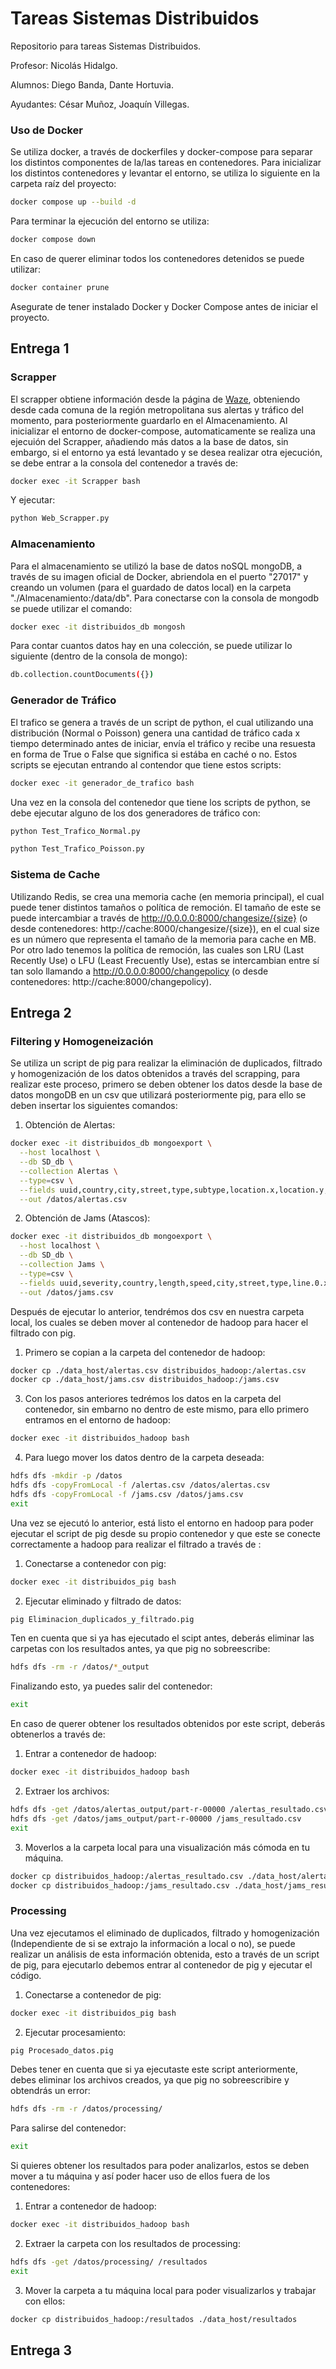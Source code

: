 #   Tareas Sistemas Distribuidos

Repositorio para tareas Sistemas Distribuidos.

Profesor: Nicolás Hidalgo.

Alumnos: Diego Banda, Dante Hortuvia.

Ayudantes: César Muñoz, Joaquín Villegas.

### Uso de Docker

Se utiliza docker, a través de dockerfiles y docker-compose para separar los distintos componentes de la/las tareas en contenedores.
Para inicializar los distintos contenedores y levantar el entorno, se utiliza lo siguiente en la carpeta raíz del proyecto:

```bash
docker compose up --build -d
```

Para terminar la ejecución del entorno se utiliza:

```bash
docker compose down
```

En caso de querer eliminar todos los contenedores detenidos se puede utilizar:

```bash
docker container prune
```

Asegurate de tener instalado Docker y Docker Compose antes de iniciar el proyecto.

## Entrega 1

###  Scrapper

El scrapper obtiene información desde la página de [Waze](https://www.waze.com/es-419/live-map/), obteniendo desde cada comuna de la región metropolitana sus alertas y tráfico del momento, para posteriormente guardarlo en el Almacenamiento.
Al inicializar el entorno de docker-compose, automaticamente se realiza una ejecuión del Scrapper, añadiendo más datos a la base de datos, sin embargo, si el entorno ya está levantado y se desea realizar otra ejecución, se debe entrar a la consola del contenedor a través de:

```bash
docker exec -it Scrapper bash
```

Y ejecutar:

```bash
python Web_Scrapper.py
```

###  Almacenamiento

Para el almacenamiento se utilizó la base de datos noSQL mongoDB, a través de su imagen oficial de Docker, abriendola en el puerto "27017" y creando un volumen (para el guardado de datos local) en la carpeta "./Almacenamiento:/data/db".
Para conectarse con la consola de mongodb se puede utilizar el comando:

```bash
docker exec -it distribuidos_db mongosh
```

Para contar cuantos datos hay en una colección, se puede utilizar lo siguiente (dentro de la consola de mongo):

```bash
db.collection.countDocuments({})
```

###  Generador de Tráfico

El trafico se genera a través de un script de python, el cual utilizando una distribución (Normal o Poisson) genera una cantidad de tráfico cada x tiempo determinado antes de iniciar, envía el tráfico y recibe una resuesta en forma de True o False que significa si estába en caché o no.
Estos scripts se ejecutan entrando al contendor que tiene estos scripts:

```bash
docker exec -it generador_de_trafico bash
```

Una vez en la consola del contenedor que tiene los scripts de python, se debe ejecutar alguno de los dos generadores de tráfico con:

```bash
python Test_Trafico_Normal.py
```
```bash
python Test_Trafico_Poisson.py
```

###  Sistema de Cache

Utilizando Redis, se crea una memoria cache (en memoria principal), el cual puede tener distintos tamaños o política de remoción.
El tamaño de este se puede intercambiar a través de http://0.0.0.0:8000/changesize/{size} (o desde contenedores: http://cache:8000/changesize/{size}), en el cual size es un número que representa el tamaño de la memoria para cache en MB.
Por otro lado tenemos la política de remoción, las cuales son LRU (Last Recently Use) o LFU (Least Frecuently Use), estas se intercambian entre sí tan solo llamando a http://0.0.0.0:8000/changepolicy (o desde contenedores: http://cache:8000/changepolicy).

## Entrega 2

### Filtering y Homogeneización

Se utiliza un script de pig para realizar la eliminación de duplicados, filtrado y homogenización de los datos obtenidos a través del scrapping, para realizar este proceso, primero se deben obtener los datos desde la base de datos mongoDB en un csv que utilizará posteriormente pig, para ello se deben insertar los siguientes comandos:

1. Obtención de Alertas:
```bash
docker exec -it distribuidos_db mongoexport \
  --host localhost \
  --db SD_db \
  --collection Alertas \
  --type=csv \
  --fields uuid,country,city,street,type,subtype,location.x,location.y,pubMillis,fecha_subida \
  --out /datos/alertas.csv
```
2. Obtención de Jams (Atascos):
```bash
docker exec -it distribuidos_db mongoexport \
  --host localhost \
  --db SD_db \
  --collection Jams \
  --type=csv \
  --fields uuid,severity,country,length,speed,city,street,type,line.0.x,line.0.y,pubMillis,fecha_subida \
  --out /datos/jams.csv
```

Después de ejecutar lo anterior, tendrémos dos csv en nuestra carpeta local, los cuales se deben mover al contenedor de hadoop para hacer el filtrado con pig.

1. Primero se copian a la carpeta del contenedor de hadoop:
```bash
docker cp ./data_host/alertas.csv distribuidos_hadoop:/alertas.csv
docker cp ./data_host/jams.csv distribuidos_hadoop:/jams.csv
```
3. Con los pasos anteriores tedrémos los datos en la carpeta del contenedor, sin embarno no dentro de este mismo, para ello primero entramos en el entorno de hadoop:
```bash
docker exec -it distribuidos_hadoop bash
```
4. Para luego mover los datos dentro de la carpeta deseada:
```bash
hdfs dfs -mkdir -p /datos
hdfs dfs -copyFromLocal -f /alertas.csv /datos/alertas.csv
hdfs dfs -copyFromLocal -f /jams.csv /datos/jams.csv
exit
```

Una vez se ejecutó lo anterior, está listo el entorno en hadoop para poder ejecutar el script de pig desde su propio contenedor y que este se conecte correctamente a hadoop para realizar el filtrado a través de :

1. Conectarse a contenedor con pig:
```bash
docker exec -it distribuidos_pig bash
```
2. Ejecutar eliminado y filtrado de datos:
```bash
pig Eliminacion_duplicados_y_filtrado.pig
```
Ten en cuenta que si ya has ejecutado el scipt antes, deberás eliminar las carpetas con los resultados antes, ya que pig no sobreescribe:
```bash
hdfs dfs -rm -r /datos/*_output
```

Finalizando esto, ya puedes salir del contenedor:
```bash
exit
```

En caso de querer obtener los resultados obtenidos por este script, deberás obtenerlos a través de:

1. Entrar a contenedor de hadoop:
```bash
docker exec -it distribuidos_hadoop bash
```

2. Extraer los archivos:
```bash
hdfs dfs -get /datos/alertas_output/part-r-00000 /alertas_resultado.csv
hdfs dfs -get /datos/jams_output/part-r-00000 /jams_resultado.csv
exit
```

3. Moverlos a la carpeta local para una visualización más cómoda en tu máquina.
```bash
docker cp distribuidos_hadoop:/alertas_resultado.csv ./data_host/alertas_resultado.csv
docker cp distribuidos_hadoop:/jams_resultado.csv ./data_host/jams_resultado.csv
```

### Processing

Una vez ejecutamos el eliminado de duplicados, filtrado y homogenización (Independiente de si se extrajo la información a local o no), se puede realizar un análisis de esta información obtenida, esto a través de un script de pig, para ejecutarlo debemos entrar al contenedor de pig y ejecutar el código.

1. Conectarse a contenedor de pig:
```bash
docker exec -it distribuidos_pig bash
```

2. Ejecutar procesamiento:
```bash
pig Procesado_datos.pig
```

Debes tener en cuenta que si ya ejecutaste este script anteriormente, debes eliminar los archivos creados, ya que pig no sobreescribire y obtendrás un error:

```bash
hdfs dfs -rm -r /datos/processing/
```

Para salirse del contenedor:
```bash
exit
```

Si quieres obtener los resultados para poder analizarlos, estos se deben mover a tu máquina y así poder hacer uso de ellos fuera de los contenedores:

1. Entrar a contenedor de hadoop:
```bash
docker exec -it distribuidos_hadoop bash
```

2. Extraer la carpeta con los resultados de processing:
```bash
hdfs dfs -get /datos/processing/ /resultados
exit
```

3. Mover la carpeta a tu máquina local para poder visualizarlos y trabajar con ellos:
```bash
docker cp distribuidos_hadoop:/resultados ./data_host/resultados
```

## Entrega 3